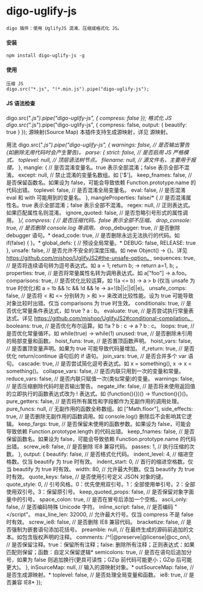 # digo-uglify-js
 	digo 插件：使用 UglifyJS 混淆、压缩或格式化 JS。

#### 安装
	npm install digo-uglify-js -g
#### 使用
	压缩 JS
	digo.src("*.js", "!*.min.js").pipe("digo-uglify-js");
#### JS 语法检查
digo.src("*.js").pipe("digo-uglify-js", {
	compress: false
});
格式化 JS
digo.src("*.js").pipe("digo-uglify-js", {
	compress: false,
	output: {
		beautify: true
	}
});
源映射(Source Map)
本插件支持生成源映射，详见 源映射。

用法
digo.src("*.js").pipe("digo-uglify-js", {
    warnings: false,            // 是否输出警告(如删除无用代码时会产生警告)。
    parse: {
        strict: false,          // 是否启用 JS 严格模式。
        toplevel: null,         // 顶层语法树节点。
        filename: null,         // 源文件名，主要用于报错。*
    },
    mangle: {                   // 是否混淆变量名。true 表示全部混淆；false 表示全部不混淆。
        except: null,           // 禁止混淆的变量名数组。如 ['$']。
        keep_fnames: false,     // 是否保留函数名。如果设为 false，可能会导致依赖 Function.prototype.name 的代码出错。
        toplevel: false,        // 是否混淆全局变量名。
        eval: false,            // 是否混淆 eval 和 with 可能用到的变量名。
    },
    mangleProperties: false/* { // 是否混淆属性名。true 表示全部混淆；false 表示全部不混淆。
        regex: null,            // 正则表达式。如果匹配属性名则混淆。
        ignore_quoted: false,   // 是否忽略引号形式的属性调用。
    }*/,
    compress: {                 // 是否压缩代码。false 表示全部不压缩。
        drop_console: true,     // 是否删除 console.log 等调用。*
        drop_debugger: true,    // 是否删除 debugger 语句。*
        dead_code: true,        // 是否删除永远无法执行的代码。如 if(false) { }。*
        global_defs: {          // 预设全局常量。*
            DEBUG: false,
            RELEASE: true
        },
        unsafe: false,          // 是否允许不安全的深度压缩。如 new Object() → {}。详见 https://github.com/mishoo/UglifyJS2#the-unsafe-option。
        sequences: true,        // 是否将连续语句转为逗号表达式。如 a = 1; return b; → return a=1, b; 。
        properties: true,       // 是否将常量属性名转为调用表达式。如 a["foo"] → a.foo。
        comparisons: true,      // 是否优化比较运算。如 !(a <= b) → a > b (仅当 unsafe 为 true 时优化)和 a = !b && !c && !d && !e → a=!(b||c||d||e)。
        unsafe_comps: false,    // 是否将 < 和 <= 分别转为 > 和 >= 来改进比较性能。设为 true 可能导致对象比较时出错。仅当 comparisons 为 true 时生效。
        conditionals: true,     // 是否优化常量条件表达式，如 true ? a : b。
        evaluate: true,         // 是否尝试执行常量表达式。详见 https://github.com/mishoo/UglifyJS2#conditional-compilation。
        booleans: true,         // 是否优化布尔运算。如 !!a ? b : c → a ? b : c。
        loops: true,            // 是否优化常量循环。如 while(true) → while(1)
        unused: true,           // 是否删除未引用的局部变量和函数。
        hoist_funs: true,       // 是否置顶函数声明。
        hoist_vars: false,      // 是否置顶变量声明。如果为 true 可能导致代码量增加。
        if_return: true,        // 是否优化 return/continue 语句后的 if 语句。 
        join_vars: true,        // 是否合并多个 var 语句。
        cascade: true,          // 是否尝试简化逗号表达式。如 x = something(), x → x = something()。
        collapse_vars: false,   // 是否内联只用到一次的变量和常量。
        reduce_vars: false,     // 是否内联只赋值一次(类似常量)的变量。
        warnings: false,        // 是否压缩删除代码时是否输出警告。
        negate_iife: false,     // 是否将未使用返回值的立即执行的函数表达式改为 ! 表达式。如 (function(){})() → !function(){}()。
        pure_getters: false,    // 是否将所有属性和字段都作为无副作用的调用处理。
        pure_funcs: null,       // 无副作用的函数全称数组。如 ["Math.floor"],
        side_effects: true,     // 是否删除无副作用的函数调用。如 console.log() 删除后不会影响其它逻辑。
        keep_fargs: true,       // 是否保留未使用的函数参数。如果设为 false，可能会导致依赖 Function.prototype.length 的代码出错。
        keep_fnames: false,     // 是否保留函数名。如果设为 false，可能会导致依赖 Function.prototype.name 的代码出错。
		screw_ie8: false,		// 是否删除 IE8 兼容代码。
        passes: 1,              // 执行压缩的次数。
    },
    output: {
        beautify: false,        // 是否格式化代码。
        indent_level: 4,        // 缩进空格数。仅当 beautify 为 true 时有效。
        indent_start: 0,        // 首行的缩进空格数。仅当 beautify 为 true 时有效。
        width: 80,              // 允许最大列数。仅当 beautify 为 true 时有效。
        quote_keys: false,      // 是否使用引号定义 JSON 对象的键。
        quote_style: 0,         // 引号风格。0：优先使用双引号。1：全部使用单引号。2：全部使用双引号。3：保留原引号。
        keep_quoted_props: false, // 是否保留对象字面量中的引号。
        space_colon: true,      // 是否在冒号后添加一个空格。
        ascii_only: false,      // 是否编码特殊 Unicode 字符。
        inline_script: false,   // 是否编码 "</script"。
        max_line_len: 32000,    // 允许最大行号。仅当 compress 不是 false 时有效。
        screw_ie8: false,       // 是否删除 IE8 兼容代码。
        bracketize: false,      // 是否强制为嵌套语句添加花括号。
        preamble: null,         // 在最终生成的源码前追加的文本。如包含版权声明的注释。
        comments: /^!|@preserve|@license|@cc_on/i,  // 是否保留注释。true：保留所有注释；false: 删除所有注释；正则表达式：如果匹配则保留；函数：自定义保留逻辑*
        semicolons: true,       // 是否在语句后追加分号，如果为 false 则追加换行(更具可读性；GZip 前代码可能更小；GZip 后可能更大)。
    },
    inSourceMap: null,          // 输入的源映射对象。*
    outSourceMap: false,        // 是否生成源映射。*
    toplevel: false,            // 是否处理全局变量和函数。
    ie8: true,                  // 是否兼容 IE8*
});
